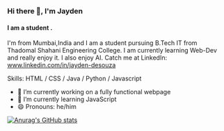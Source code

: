 ### Hi there 👋, I'm Jayden
#### I am a student .
I'm from Mumbai,India and I am a student pursuing B.Tech IT from Thadomal Shahani Engineering College. I am currently learning Web-Dev and really enjoy it. I also enjoy AI. Catch me at LinkedIn: www.linkedin.com/in/jayden-desouza



Skills: HTML / CSS / Java / Python / Javascript

- 🔭 I’m currently working on a fully functional webpage 
- 🌱 I’m currently learning JavaScript 
- 😄 Pronouns: he/him 






[![Anurag's GitHub stats](https://github-readme-stats.vercel.app/api?username=JAE-exe)](https://github.com/anuraghazra/github-readme-stats)




